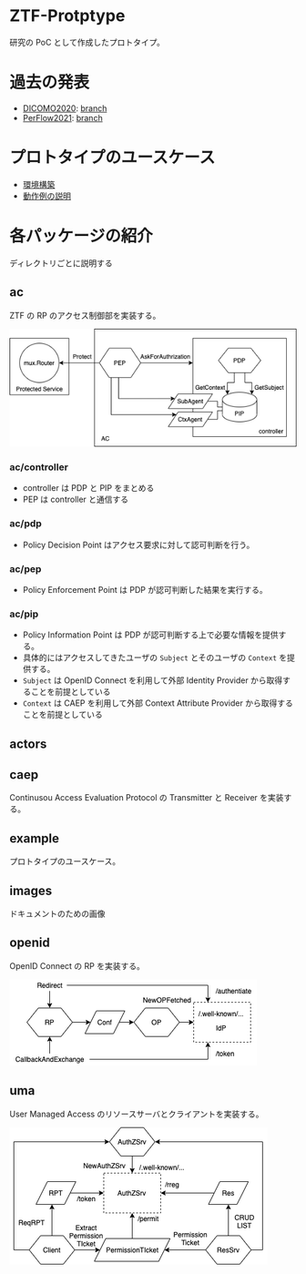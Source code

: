 # ZTF-Protptype
研究の PoC として作成したプロトタイプ。

# 過去の発表
- [DICOMO2020](http://tsys.jp/dicomo/2020/program/program_abst.html#4E-3): [branch](https://github.com/hatake5051/ztf-prototype/tree/dicomo2020)
- [PerFlow2021](http://www.perflow.org/program.html): [branch](https://github.com/hatake5051/ztf-prototype/tree/percom)

# プロトタイプのユースケース
- [環境構築](https://github.com/hatake5051/ztf-prototype/blob/master/example/how_to_run.md)
- [動作例の説明](https://github.com/hatake5051/ztf-prototype/blob/master/example/usecase.md)

# 各パッケージの紹介
ディレクトリごとに説明する
## ac
ZTF の RP のアクセス制御部を実装する。

![ACのアーキテクチャ](images/ac.png)
### ac/controller
- controller は PDP と PIP をまとめる
- PEP は controller と通信する
### ac/pdp
- Policy Decision Point はアクセス要求に対して認可判断を行う。
### ac/pep
- Policy Enforcement Point は PDP が認可判断した結果を実行する。
### ac/pip
- Policy Information Point は PDP が認可判断する上で必要な情報を提供する。
- 具体的にはアクセスしてきたユーザの `Subject` とそのユーザの `Context` を提供する。
- `Subject` は OpenID Connect を利用して外部 Identity Provider から取得することを前提としている
- `Context` は CAEP を利用して外部 Context Attribute Provider から取得することを前提としている

## actors

## caep
Continusou Access Evaluation Protocol の Transmitter と Receiver を実装する。
## example
プロトタイプのユースケース。
## images
ドキュメントのための画像
## openid
OpenID Connect の RP を実装する。

![OpenID のアーキテクチャ](images/openid.png)
## uma
User Managed Access のリソースサーバとクライアントを実装する。

![UMA のアーキテクチャ](images/uma.png)
